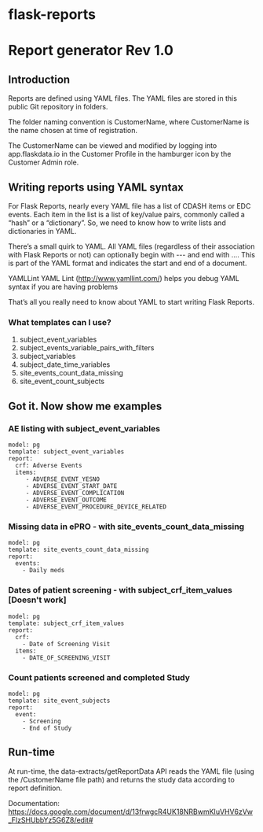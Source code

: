 # flask-reports
# Report generator Rev 1.0

## Introduction
Reports are defined using YAML files.  The YAML files are stored in this public Git repository in folders.

The folder naming convention is CustomerName, where CustomerName is the name chosen at time of registration.

The CustomerName can be viewed and modified by logging into app.flaskdata.io in the Customer Profile in the hamburger icon by the Customer Admin role.

## Writing reports using YAML syntax
For Flask Reports, nearly every YAML file has a list of CDASH items or EDC events. Each item in the list is a list of key/value pairs, commonly called a “hash” or a “dictionary”. So, we need to know how to write lists and dictionaries in YAML.

There’s a small quirk to YAML. All YAML files (regardless of their association with Flask Reports or not) can optionally begin with --- and end with .... This is part of the YAML format and indicates the start and end of a document.

YAMLLint
YAML Lint (http://www.yamllint.com/) helps you debug YAML syntax if you are having problems

That’s all you really need to know about YAML to start writing Flask Reports.

### What templates can I use?
1. subject_event_variables
2. subject_events_variable_pairs_with_filters
3. subject_variables
4. subject_date_time_variables
5. site_events_count_data_missing
6. site_event_count_subjects

## Got it. Now show me examples

### AE listing with subject_event_variables
    model: pg
    template: subject_event_variables
    report:
      crf: Adverse Events
      items:
         - ADVERSE_EVENT_YESNO
         - ADVERSE_EVENT_START_DATE
         - ADVERSE_EVENT_COMPLICATION
         - ADVERSE_EVENT_OUTCOME
         - ADVERSE_EVENT_PROCEDURE_DEVICE_RELATED

### Missing data in ePRO - with site_events_count_data_missing
    model: pg
    template: site_events_count_data_missing
    report:
      events:
        - Daily meds

### Dates of patient screening  - with subject_crf_item_values [Doesn't work]
    model: pg
    template: subject_crf_item_values
    report:
      crf:
        - Date of Screening Visit
      items:
        - DATE_OF_SCREENING_VISIT

### Count patients screened and completed Study
    model: pg
    template: site_event_subjects
    report:
      event:
        - Screening
        - End of Study

## Run-time
At run-time, the data-extracts/getReportData API  reads the YAML file (using the /CustomerName file path) and returns the study data according to report definition.



Documentation: https://docs.google.com/document/d/13frwgcR4UK18NRBwmKIuVHV6zVw_FlzSHUbbYz5G6Z8/edit#
